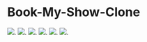 # Book-My-Show-Clone

<img src=https://github.com/KrishnaGunjal/Book-My-Show-Clone/blob/master/BookMyShowClone/Screenshot/Screen%20Shot%202018-11-06%20at%207.16.06%20PM.png>.
<img src=https://github.com/KrishnaGunjal/Book-My-Show-Clone/blob/master/BookMyShowClone/Screenshot/Screen%20Shot%202018-11-06%20at%206.37.27%20PM.png>.
<img src=https://github.com/KrishnaGunjal/Book-My-Show-Clone/blob/master/BookMyShowClone/Screenshot/Screen%20Shot%202018-11-06%20at%206.56.47%20PM.png>.
<img src=https://github.com/KrishnaGunjal/Book-My-Show-Clone/blob/master/BookMyShowClone/Screenshot/Screen%20Shot%202018-11-06%20at%206.58.24%20PM.png>.
<img src=https://github.com/KrishnaGunjal/Book-My-Show-Clone/blob/master/BookMyShowClone/Screenshot/Screen%20Shot%202018-11-06%20at%206.58.24%20PM.png>.
<img src=https://github.com/KrishnaGunjal/Book-My-Show-Clone/blob/master/BookMyShowClone/Screenshot/Screen%20Shot%202018-11-06%20at%207.02.02%20PM.png>.
